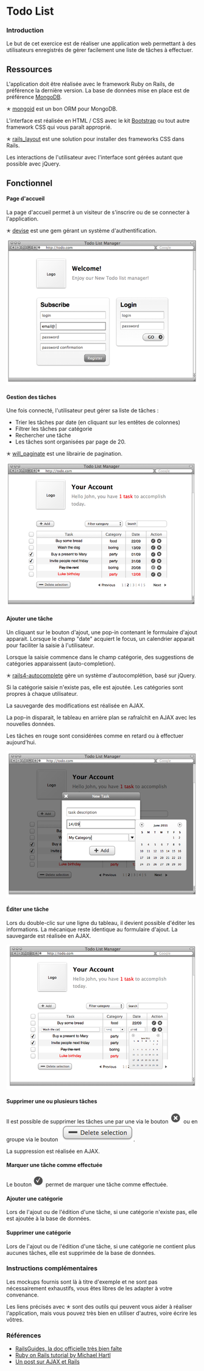 # Todo List

### Introduction

Le but de cet exercice est de réaliser une application web permettant à des utilisateurs enregistrés de gérer facilement une liste de tâches à effectuer.

## Ressources

L'application doit être réalisée avec le framework Ruby on Rails, de préférence la dernière version. La base de données mise en place est de préférence [MongoDB](http://www.mongodb.org/).

✭ [mongoid](https://github.com/mongoid/mongoid) est un bon ORM pour MongoDB.

L'interface est réalisée en HTML / CSS avec le kit [Bootstrap](http://getbootstrap.com/) ou tout autre framework CSS qui vous paraît approprié.

✭ [rails_layout](https://github.com/RailsApps/rails_layout) est une solution pour installer des frameworks CSS dans Rails.

Les interactions de l'utilisateur avec l'interface sont gérées autant que possible avec jQuery.

## Fonctionnel

#### Page d'accueil

La page d'accueil permet à un visiteur de s'inscrire ou de se connecter à l'application.

✭ [devise](https://github.com/plataformatec/devise) est une gem gérant un système d'authentification.

![accueil](images/signin.png)

#### Gestion des tâches

Une fois connecté, l'utilisateur peut gérer sa liste de tâches :

* Trier les tâches par date (en cliquant sur les entêtes de colonnes)
* Filtrer les tâches par catégorie
* Rechercher une tâche
* Les tâches sont organisées par page de 20.

✭ [will_paginate](https://github.com/mislav/will_paginate) est une librairie de pagination.

![liste](images/tasks.png)

#### Ajouter une tâche

Un cliquant sur le bouton d'ajout, une pop-in contenant le formulaire d'ajout apparait. Lorsque le champ "date" acquiert le focus, un calendrier apparait pour faciliter la saisie à l'utilisateur.

Lorsque la saisie commence dans le champ catégorie, des suggestions de catégories apparaissent (auto-completion).

✭ [rails4-autocomplete](https://github.com/peterwillcn/rails4-autocomplete) gère un système d'autocomplétion, basé sur jQuery.

Si la catégorie saisie n'existe pas, elle est ajoutée. Les catégories sont propres à chaque utilisateur.

La sauvegarde des modifications est réalisée en AJAX.

La pop-in disparait, le tableau en arrière plan se rafraîchit en AJAX avec les nouvelles données.

Les tâches en rouge sont considérées comme en retard ou à effectuer aujourd'hui.

![ajout](images/add-task.png)


#### Éditer une tâche

Lors du double-clic sur une ligne du tableau, il devient possible d'éditer les informations. La mécanique reste identique au formulaire d'ajout.
La sauvegarde est réalisée en AJAX.

![edition](images/edit-task.png)

#### Supprimer une ou plusieurs tâches

Il est possible de supprimer les tâches une par une via le bouton ![supprimer](images/delete-task.png) ou en groupe via le bouton ![supprimer](images/delete-tasks.png).

La suppression est réalisée en AJAX.

#### Marquer une tâche comme effectuée

Le bouton ![done](images/done-task.png) permet de marquer une tâche comme effectuée.

#### Ajouter une catégorie

Lors de l'ajout ou de l'édition d'une tâche, si une catégorie n'existe pas, elle est ajoutée à la base de données.

#### Supprimer une catégorie

Lors de l'ajout ou de l'édition d'une tâche, si une catégorie ne contient plus aucunes tâches, elle est supprimée de la base de données.

### Instructions complémentaires

Les mockups fournis sont là à titre d'exemple et ne sont pas nécessairement exhaustifs, vous êtes libres de les adapter à votre convenance.

Les liens précisés avec ✭ sont des outils qui peuvent vous aider à réaliser l'application, mais vous pouvez très bien en utiliser d'autres, voire écrire les vôtres.

### Références

* [RailsGuides, la doc officielle très bien faîte](http://guides.rubyonrails.org/getting_started.html)
* [Ruby on Rails tutorial by Michael Hartl](http://www.railstutorial.org/book)
* [Un post sur AJAX et Rails](http://www.codebeerstartups.com/2012/12/ajaxify-your-site-with-remote-true)